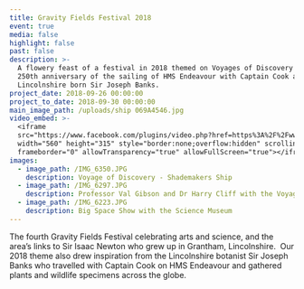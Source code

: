 ```yaml
---
title: Gravity Fields Festival 2018
event: true
media: false
highlight: false
past: false
description: >-
  A flowery feast of a festival in 2018 themed on Voyages of Discovery and the
  250th anniversary of the sailing of HMS Endeavour with Captain Cook and
  Lincolnshire born Sir Joseph Banks.
project_date: 2018-09-26 00:00:00
project_to_date: 2018-09-30 00:00:00
main_image_path: /uploads/ship 069A4546.jpg
video_embed: >-
  <iframe
  src="https://www.facebook.com/plugins/video.php?href=https%3A%2F%2Fwww.facebook.com%2FGravityFields%2Fvideos%2F2154404974779660%2F&show_text=0&width=560"
  width="560" height="315" style="border:none;overflow:hidden" scrolling="no"
  frameborder="0" allowTransparency="true" allowFullScreen="true"></iframe>
images:
  - image_path: /IMG_6350.JPG
    description: Voyage of Discovery - Shademakers Ship
  - image_path: /IMG_6297.JPG
    description: Professor Val Gibson and Dr Harry Cliff with the Voyage of Discovery globe
  - image_path: /IMG_6223.JPG
    description: Big Space Show with the Science Museum
---
```


The fourth Gravity Fields Festival celebrating arts and science, and the area’s links to Sir Isaac Newton who grew up in Grantham, Lincolnshire.  Our 2018 theme also drew inspiration from the Lincolnshire botanist Sir Joseph Banks who travelled with Captain Cook on HMS Endeavour and gathered plants and wildlife specimens across the globe.
